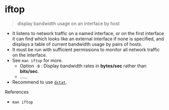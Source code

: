 # iftop

> display bandwidth usage on an interface by host

* It listens to network traffic on a named interface, or on the first interface it can find which looks like an external interface if none is specified, and displays a table of current bandwidth usage by pairs of hosts.
* It must be run with sufficient permissions to monitor all network traffic on the interface.
* See `man iftop` for more.
  * Option `-B` : Display bandwidth rates in **bytes/sec** rather than **bits/sec**.
  * ……
* Recommend to use [`dstat`](../d/dstat.md).

References

* `man iftop`

